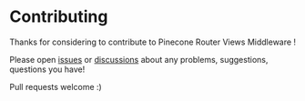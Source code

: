 # Contributing

Thanks for considering to contribute to Pinecone Router Views Middleware !

Please open [issues](https://github.com/pinecone-router/middleware-views/issues) or [discussions](https://github.com/pinecone-router/middleware-views/discussions) about any problems, suggestions, questions you have!

Pull requests welcome :)